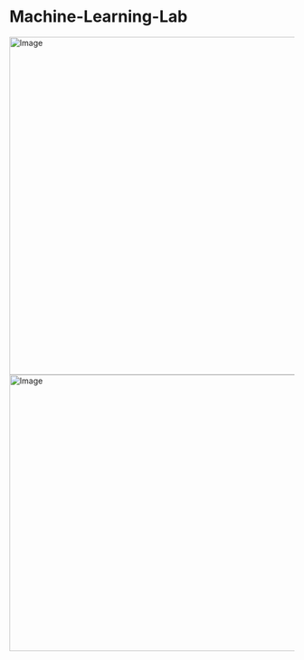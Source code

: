 # Machine-Learning-Lab
<img width="1024" height="598" alt="Image" src="https://github.com/user-attachments/assets/92c0d32b-5f71-4505-a2b9-70e31940f18c" />

<img width="914" height="489" alt="Image" src="https://github.com/user-attachments/assets/2b614265-e54d-466e-b22f-dad6fe1dae26" />
